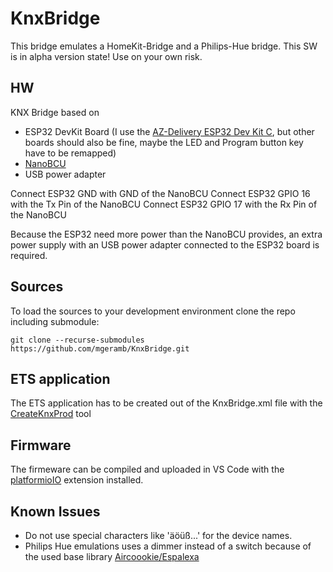 # KnxBridge

This bridge emulates a HomeKit-Bridge and a Philips-Hue bridge.
This SW is in alpha version state! Use on your own risk.

## HW

KNX Bridge based on 
- ESP32 DevKit Board (I use the [AZ-Delivery ESP32 Dev Kit C](https://www.az-delivery.de/en/products/esp32-developmentboard), but other boards should also be fine, maybe the LED and Program button key have to be remapped)
- [NanoBCU](https://github.com/OpenKNX/OpenKNX/wiki/NanoBCU) 
- USB power adapter

Connect ESP32 GND with GND of the NanoBCU
Connect ESP32 GPIO 16 with the Tx Pin of the NanoBCU
Connect ESP32 GPIO 17 with the Rx Pin of the NanoBCU

Because the ESP32 need more power than the NanoBCU provides, an extra power supply with an USB power adapter connected to the ESP32 board is required.

## Sources

To load the sources to your development environment clone the repo including submodule:

```
git clone --recurse-submodules https://github.com/mgeramb/KnxBridge.git
```

## ETS application

The ETS application has to be created out of the KnxBridge.xml file with the [CreateKnxProd](https://github.com/thelsing/CreateKnxProd) tool

## Firmware

The firmeware can be compiled and uploaded in VS Code with the [platformioIO](https://docs.platformio.org/en/latest/integration/ide/vscode.html#ide-vscode) extension installed.

## Known Issues

- Do not use special characters like 'äöüß...' for the device names.
- Philips Hue emulations uses a dimmer instead of a switch because of the used base library [Aircoookie/Espalexa](https://github.com/Aircoookie/Espalexa)
